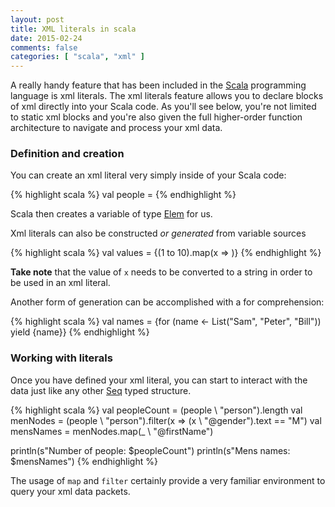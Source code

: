 ```yaml
---
layout: post
title: XML literals in scala
date: 2015-02-24
comments: false
categories: [ "scala", "xml" ]
---
```


A really handy feature that has been included in the [Scala](http://www.scala-lang.org/) programming language is xml literals. The xml literals feature allows you to declare blocks of xml directly into your Scala code. As you'll see below, you're not limited to static xml blocks and you're also given the full higher-order function architecture to navigate and process your xml data.

### Definition and creation

You can create an xml literal very simply inside of your Scala code:

{% highlight scala %}
val people = 
<people>
<person firstName="John" 
lastName="Smith" 
age="25" 
gender="M" />
<person firstName="Mary" 
lastName="Brown" 
age="23" 
gender="F" />
<person firstName="Jan" 
lastName="Green" 
age="31" 
gender="F" />
<person firstName="Peter" 
lastName="Jones" 
age="23" 
gender="M" />
</people>
{% endhighlight %}

Scala then creates a variable of type [Elem](http://www.scala-lang.org/api/2.11.0/scala-xml/index.html#scala.xml.Elem) for us.

Xml literals can also be constructed <em>or generated</em> from variable sources

{% highlight scala %}
val values = <values>{(1 to 10).map(x => <value number={x.toString} />)}</values>
{% endhighlight %}

<strong>Take note</strong> that the value of `x` needs to be converted to a string in order to be used in an xml literal.

Another form of generation can be accomplished with a for comprehension:

{% highlight scala %}
val names = 
<names>
{for (name <- List("Sam", "Peter", "Bill")) yield <name>{name}</name>}
</names>
{% endhighlight %}

### Working with literals

Once you have defined your xml literal, you can start to interact with the data just like any other [Seq](http://www.scala-lang.org/files/archive/api/2.11.0/#scala.collection.Seq) typed structure.

{% highlight scala %}
val peopleCount = (people \ "person").length
val menNodes = (people \ "person").filter(x => (x \ "@gender").text == "M")
val mensNames = menNodes.map(_ \ "@firstName")

println(s"Number of people: $peopleCount")
println(s"Mens names: $mensNames")
{% endhighlight %}

The usage of `map` and `filter` certainly provide a very familiar environment to query your xml data packets.


